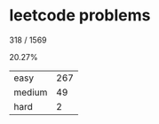 # leetcode problems

318 / 1569

20.27%

|        |     |
| ------ | --- |
| easy   | 267  |
| medium | 49   |
| hard   | 2   |

